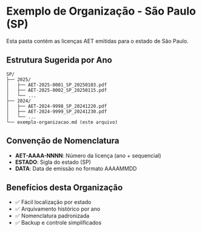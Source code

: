 # Exemplo de Organização - São Paulo (SP)

Esta pasta contém as licenças AET emitidas para o estado de São Paulo.

## Estrutura Sugerida por Ano

```
SP/
├── 2025/
│   ├── AET-2025-0001_SP_20250103.pdf
│   ├── AET-2025-0002_SP_20250115.pdf
│   └── ...
├── 2024/
│   ├── AET-2024-9998_SP_20241220.pdf
│   ├── AET-2024-9999_SP_20241230.pdf
│   └── ...
└── exemplo-organizacao.md (este arquivo)
```

## Convenção de Nomenclatura
- **AET-AAAA-NNNN**: Número da licença (ano + sequencial)
- **ESTADO**: Sigla do estado (SP)
- **DATA**: Data de emissão no formato AAAAMMDD

## Benefícios desta Organização
- ✅ Fácil localização por estado
- ✅ Arquivamento histórico por ano
- ✅ Nomenclatura padronizada
- ✅ Backup e controle simplificados